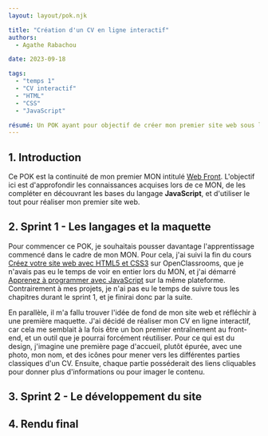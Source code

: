 ```yaml
---
layout: layout/pok.njk

title: "Création d'un CV en ligne interactif"
authors:
  - Agathe Rabachou

date: 2023-09-18

tags: 
  - "temps 1"
  - "CV interactif"
  - "HTML"
  - "CSS"
  - "JavaScript"

résumé: Un POK ayant pour objectif de créer mon premier site web sous la forme d'un CV en ligne interactif.
---
```

## 1. Introduction

Ce POK est la continuité de mon premier MON intitulé [Web Front](https://francoisbrucker.github.io/do-it/promos/2023-2024/Agathe-Rabachou/mon/temps-1.1/). L'objectif ici est d'approfondir les connaissances acquises lors de ce MON, de les compléter en découvrant les bases du langage **JavaScript**, et d'utiliser le tout pour réaliser mon premier site web.

## 2. Sprint 1 - Les langages et la maquette

Pour commencer ce POK, je souhaitais pousser davantage l'apprentissage commencé dans le cadre de mon MON. Pour cela, j'ai suivi la fin du cours [Créez votre site web avec HTML5 et CSS3](https://openclassrooms.com/fr/courses/1603881-creez-votre-site-web-avec-html5-et-css3) sur OpenClassrooms, que je n'avais pas eu le temps de voir en entier lors du MON, et j'ai démarré [Apprenez à programmer avec JavaScript](https://openclassrooms.com/fr/courses/7696886-apprenez-a-programmer-avec-javascript) sur la même plateforme. Contrairement à mes projets, je n'ai pas eu le temps de suivre tous les chapitres durant le sprint 1, et je finirai donc par la suite. 

En parallèle, il m'a fallu trouver l'idée de fond de mon site web et réfléchir à une première maquette. J'ai décidé de réaliser mon CV en ligne interactif, car cela me semblait à la fois être un bon premier entraînement au front-end, et un outil que je pourrai forcément réutiliser.
Pour ce qui est du design, j'imagine une première page d'accueil, plutôt épurée, avec une photo, mon nom, et des icônes pour mener vers les différentes parties classiques d'un CV. Ensuite, chaque partie posséderait des liens cliquables pour donner plus d'informations ou pour imager le contenu.

## 3. Sprint 2 - Le développement du site



## 4. Rendu final